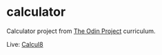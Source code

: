 # calculator
Calculator project from <a href="https://www.theodinproject.com/lessons/foundations-calculator">The Odin Project</a> curriculum.


Live: <a href="https://dec-gr.github.io/calculator/">Calcul8</a>
